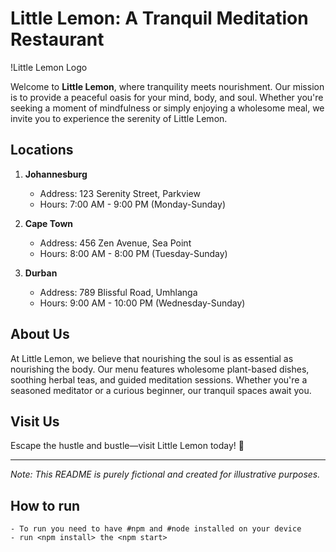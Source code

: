 # Little Lemon: A Tranquil Meditation Restaurant

!Little Lemon Logo

Welcome to **Little Lemon**, where tranquility meets nourishment. Our mission is to provide a peaceful oasis for your mind, body, and soul. Whether you're seeking a moment of mindfulness or simply enjoying a wholesome meal, we invite you to experience the serenity of Little Lemon.

## Locations

1. **Johannesburg**
   - Address: 123 Serenity Street, Parkview
   - Hours: 7:00 AM - 9:00 PM (Monday-Sunday)

2. **Cape Town**
   - Address: 456 Zen Avenue, Sea Point
   - Hours: 8:00 AM - 8:00 PM (Tuesday-Sunday)

3. **Durban**
   - Address: 789 Blissful Road, Umhlanga
   - Hours: 9:00 AM - 10:00 PM (Wednesday-Sunday)

## About Us

At Little Lemon, we believe that nourishing the soul is as essential as nourishing the body. Our menu features wholesome plant-based dishes, soothing herbal teas, and guided meditation sessions. Whether you're a seasoned meditator or a curious beginner, our tranquil spaces await you.

## Visit Us

Escape the hustle and bustle—visit Little Lemon today! 🍋

---

*Note: This README is purely fictional and created for illustrative purposes.*

## How to run

    - To run you need to have #npm and #node installed on your device
    - run <npm install> the <npm start>

